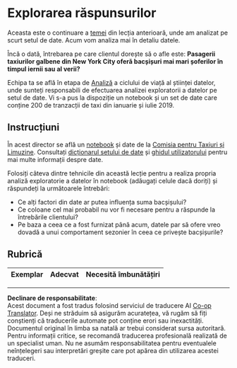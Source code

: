 <!--
CO_OP_TRANSLATOR_METADATA:
{
  "original_hash": "fcc7547171f4530f159676dd73ed772e",
  "translation_date": "2025-08-26T16:32:03+00:00",
  "source_file": "4-Data-Science-Lifecycle/15-analyzing/assignment.md",
  "language_code": "ro"
}
-->
# Explorarea răspunsurilor

Aceasta este o continuare a [temei](../14-Introduction/assignment.md) din lecția anterioară, unde am analizat pe scurt setul de date. Acum vom analiza mai în detaliu datele.

Încă o dată, întrebarea pe care clientul dorește să o afle este: **Pasagerii taxiurilor galbene din New York City oferă bacșișuri mai mari șoferilor în timpul iernii sau al verii?**

Echipa ta se află în etapa de [Analiză](README.md) a ciclului de viață al științei datelor, unde sunteți responsabili de efectuarea analizei exploratorii a datelor pe setul de date. Vi s-a pus la dispoziție un notebook și un set de date care conține 200 de tranzacții de taxi din ianuarie și iulie 2019.

## Instrucțiuni

În acest director se află un [notebook](assignment.ipynb) și date de la [Comisia pentru Taxiuri și Limuzine](https://docs.microsoft.com/en-us/azure/open-datasets/dataset-taxi-yellow?tabs=azureml-opendatasets). Consultați [dicționarul setului de date](https://www1.nyc.gov/assets/tlc/downloads/pdf/data_dictionary_trip_records_yellow.pdf) și [ghidul utilizatorului](https://www1.nyc.gov/assets/tlc/downloads/pdf/trip_record_user_guide.pdf) pentru mai multe informații despre date.

Folosiți câteva dintre tehnicile din această lecție pentru a realiza propria analiză exploratorie a datelor în notebook (adăugați celule dacă doriți) și răspundeți la următoarele întrebări:

- Ce alți factori din date ar putea influența suma bacșișului?
- Ce coloane cel mai probabil nu vor fi necesare pentru a răspunde la întrebările clientului?
- Pe baza a ceea ce a fost furnizat până acum, datele par să ofere vreo dovadă a unui comportament sezonier în ceea ce privește bacșișurile?

## Rubrică

Exemplar | Adecvat | Necesită îmbunătățiri
--- | --- | --- |

---

**Declinare de responsabilitate**:  
Acest document a fost tradus folosind serviciul de traducere AI [Co-op Translator](https://github.com/Azure/co-op-translator). Deși ne străduim să asigurăm acuratețea, vă rugăm să fiți conștienți că traducerile automate pot conține erori sau inexactități. Documentul original în limba sa natală ar trebui considerat sursa autoritară. Pentru informații critice, se recomandă traducerea profesională realizată de un specialist uman. Nu ne asumăm responsabilitatea pentru eventualele neînțelegeri sau interpretări greșite care pot apărea din utilizarea acestei traduceri.